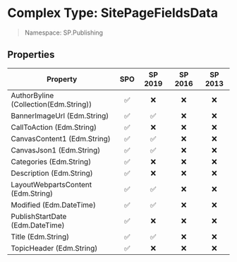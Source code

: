 # Complex Type: SitePageFieldsData

> Namespace: SP.Publishing

## Properties

Property | SPO | SP 2019 | SP 2016 | SP 2013
----------|:---:|:-------:|:-------:|:-------:
AuthorByline (Collection(Edm.String)) | ✅ | ❌ | ❌ | ❌
BannerImageUrl (Edm.String) | ✅ | ✅ | ❌ | ❌
CallToAction (Edm.String) | ✅ | ❌ | ❌ | ❌
CanvasContent1 (Edm.String) | ✅ | ✅ | ❌ | ❌
CanvasJson1 (Edm.String) | ✅ | ✅ | ❌ | ❌
Categories (Edm.String) | ✅ | ❌ | ❌ | ❌
Description (Edm.String) | ✅ | ❌ | ❌ | ❌
LayoutWebpartsContent (Edm.String) | ✅ | ✅ | ❌ | ❌
Modified (Edm.DateTime) | ✅ | ✅ | ❌ | ❌
PublishStartDate (Edm.DateTime) | ✅ | ❌ | ❌ | ❌
Title (Edm.String) | ✅ | ✅ | ❌ | ❌
TopicHeader (Edm.String) | ✅ | ❌ | ❌ | ❌